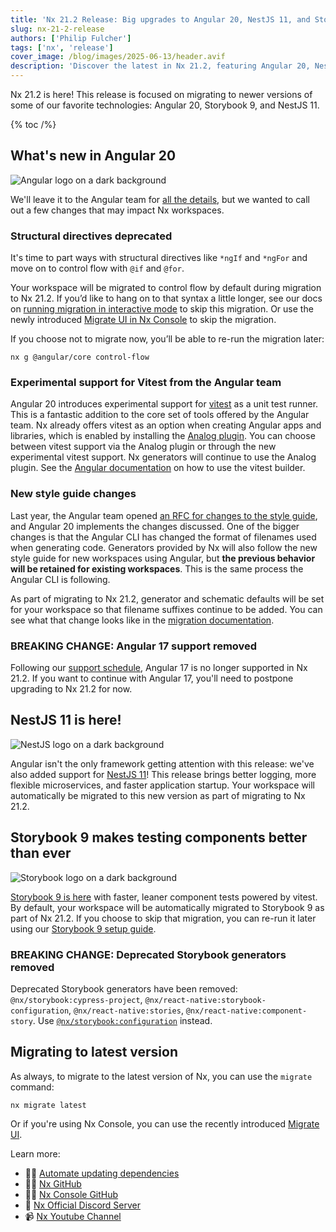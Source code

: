 ```yaml
---
title: 'Nx 21.2 Release: Big upgrades to Angular 20, NestJS 11, and Storybook 9'
slug: nx-21-2-release
authors: ['Philip Fulcher']
tags: ['nx', 'release']
cover_image: /blog/images/2025-06-13/header.avif
description: 'Discover the latest in Nx 21.2, featuring Angular 20, NestJS 11, and Storybook 9'
---
```


Nx 21.2 is here! This release is focused on migrating to newer versions of some of our favorite technologies: Angular 20, Storybook 9, and NestJS 11.

{% toc /%}

## What's new in Angular 20

![Angular logo on a dark background](/blog/images/2025-06-13/angular.avif)

We'll leave it to the Angular team for [all the details](https://blog.angular.dev/announcing-angular-v20-b5c9c06cf301), but we wanted to call out a few changes that may impact Nx workspaces.

### Structural directives deprecated

It's time to part ways with structural directives like `*ngIf` and `*ngFor` and move on to control flow with `@if` and `@for`.

Your workspace will be migrated to control flow by default during migration to Nx 21.2. If you’d like to hang on to that syntax a little longer, see our docs on [running migration in interactive mode](/docs/guides/tips-n-tricks/advanced-update) to skip this migration. Or use the newly introduced [Migrate UI in Nx Console](/docs/guides/nx-console/console-migrate-ui) to skip the migration.

If you choose not to migrate now, you’ll be able to re-run the migration later:

```shell
nx g @angular/core control-flow
```

### Experimental support for Vitest from the Angular team

Angular 20 introduces experimental support for [vitest](https://vitest.dev/) as a unit test runner. This is a fantastic addition to the core set of tools offered by the Angular team. Nx already offers vitest as an option when creating Angular apps and libraries, which is enabled by installing the [Analog plugin](https://analogjs.org/docs/features/testing/overview). You can choose between vitest support via the Analog plugin or through the new experimental vitest support. Nx generators will continue to use the Analog plugin. See the [Angular documentation](https://angular.dev/guide/testing/unit-tests) on how to use the vitest builder.

### New style guide changes

Last year, the Angular team opened [an RFC for changes to the style guide](https://github.com/angular/angular/discussions/58412), and Angular 20 implements the changes discussed. One of the bigger changes is that the Angular CLI has changed the format of filenames used when generating code. Generators provided by Nx will also follow the new style guide for new workspaces using Angular, but **the previous behavior will be retained for existing workspaces**. This is the same process the Angular CLI is following.

As part of migrating to Nx 21.2, generator and schematic defaults will be set for your workspace so that filename suffixes continue to be added. You can see what that change looks like in the [migration documentation](/docs/technologies/angular/migrations).

### BREAKING CHANGE: Angular 17 support removed

Following our [support schedule](/docs/technologies/angular/guides/angular-nx-version-matrix), Angular 17 is no longer supported in Nx 21.2. If you want to continue with Angular 17, you'll need to postpone upgrading to Nx 21.2 for now.

## NestJS 11 is here!

![NestJS logo on a dark background](/blog/images/2025-06-13/nest.avif)

Angular isn't the only framework getting attention with this release: we've also added support for [NestJS 11](https://trilon.io/blog/announcing-nestjs-11-whats-new)! This release brings better logging, more flexible microservices, and faster application startup. Your workspace will automatically be migrated to this new version as part of migrating to Nx 21.2.

## Storybook 9 makes testing components better than ever

![Storybook logo on a dark background](/blog/images/2025-06-13/storybook.avif)

[Storybook 9 is here](https://storybook.js.org/blog/storybook-9/) with faster, leaner component tests powered by vitest. By default, your workspace will be automatically migrated to Storybook 9 as part of Nx 21.2. If you choose to skip that migration, you can re-run it later using our [Storybook 9 setup guide](/docs/technologies/test-tools/storybook/guides/storybook-9-setup).

### BREAKING CHANGE: Deprecated Storybook generators removed

Deprecated Storybook generators have been removed: `@nx/storybook:cypress-project`, `@nx/react-native:storybook-configuration`, `@nx/react-native:stories`, `@nx/react-native:component-story`. Use [`@nx/storybook:configuration`](/docs/technologies/test-tools/storybook/generators) instead.

## Migrating to latest version

As always, to migrate to the latest version of Nx, you can use the `migrate` command:

```shell
nx migrate latest
```

Or if you're using Nx Console, you can use the recently introduced [Migrate UI](/docs/guides/nx-console/console-migrate-ui).

Learn more:

- 👩‍💻 [Automate updating dependencies](/docs/features/automate-updating-dependencies)
- 👩‍💻 [Nx GitHub](https://github.com/nrwl/nx)
- 👩‍💻 [Nx Console GitHub](https://github.com/nrwl/nx-console)
- 💬 [Nx Official Discord Server](https://go.nx.dev/community)
- 📹 [Nx Youtube Channel](https://www.youtube.com/@nxdevtools)
